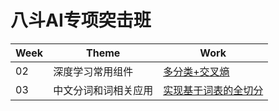 # 八斗AI专项突击班

| Week | Theme | Work |
| --- | --- | --- |
| 02 | 深度学习常用组件 | [多分类+交叉熵](./week02/week02_multilabel.py) |
| 03 | 中文分词和词相关应用 | [实现基于词表的全切分](./week03/week03_chineseSegmentation.py) |
